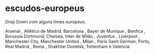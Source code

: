 # escudos-europeus
Drop Down com alguns times europeus.

Arsenal , Atlético de Madrid, Barcelona , Bayer de Munique , Benfica , Borussia Dortmund, Chelsea, Inter de Milão , Juventus , Liverpool , Manchester City, Manchester United , Milan , Paris Saint German, Porto, Real Madrid , Roma , Shakhtar Donetsk, Tottenham e Valencia
